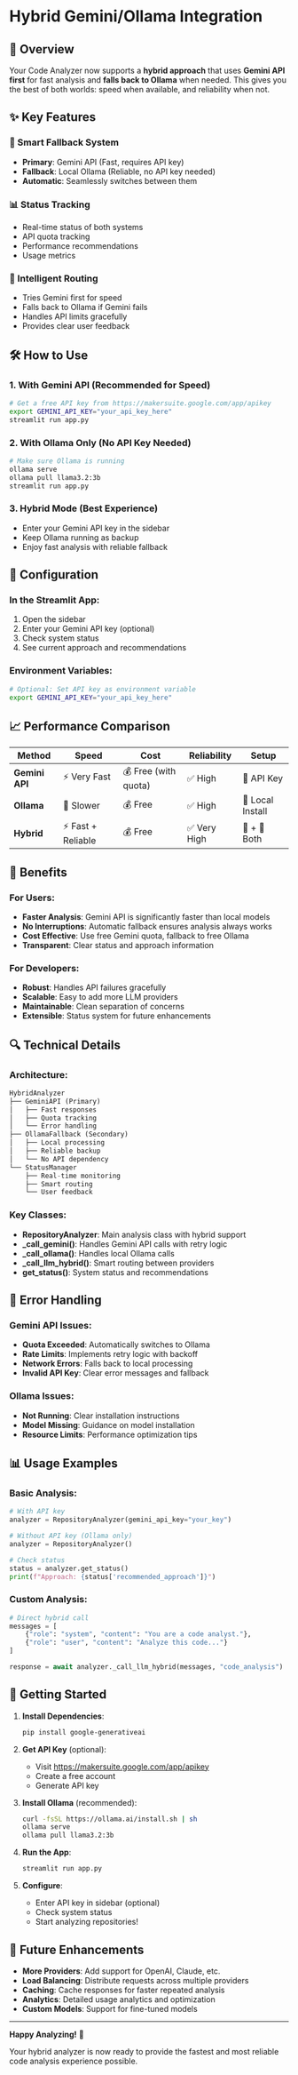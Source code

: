 # Hybrid Gemini/Ollama Integration

## 🚀 Overview

Your Code Analyzer now supports a **hybrid approach** that uses **Gemini API first** for fast analysis and **falls back to Ollama** when needed. This gives you the best of both worlds: speed when available, and reliability when not.

## ✨ Key Features

### 🔄 Smart Fallback System
- **Primary**: Gemini API (Fast, requires API key)
- **Fallback**: Local Ollama (Reliable, no API key needed)
- **Automatic**: Seamlessly switches between them

### 📊 Status Tracking
- Real-time status of both systems
- API quota tracking
- Performance recommendations
- Usage metrics

### 🎯 Intelligent Routing
- Tries Gemini first for speed
- Falls back to Ollama if Gemini fails
- Handles API limits gracefully
- Provides clear user feedback

## 🛠 How to Use

### 1. **With Gemini API (Recommended for Speed)**
```bash
# Get a free API key from https://makersuite.google.com/app/apikey
export GEMINI_API_KEY="your_api_key_here"
streamlit run app.py
```

### 2. **With Ollama Only (No API Key Needed)**
```bash
# Make sure Ollama is running
ollama serve
ollama pull llama3.2:3b
streamlit run app.py
```

### 3. **Hybrid Mode (Best Experience)**
- Enter your Gemini API key in the sidebar
- Keep Ollama running as backup
- Enjoy fast analysis with reliable fallback

## 🔧 Configuration

### In the Streamlit App:
1. Open the sidebar
2. Enter your Gemini API key (optional)
3. Check system status
4. See current approach and recommendations

### Environment Variables:
```bash
# Optional: Set API key as environment variable
export GEMINI_API_KEY="your_api_key_here"
```

## 📈 Performance Comparison

| Method | Speed | Cost | Reliability | Setup |
|--------|-------|------|-------------|--------|
| **Gemini API** | ⚡ Very Fast | 💰 Free (with quota) | ✅ High | 🔑 API Key |
| **Ollama** | 🐌 Slower | 💰 Free | ✅ High | 🔧 Local Install |
| **Hybrid** | ⚡ Fast + Reliable | 💰 Free | ✅ Very High | 🔑 + 🔧 Both |

## 🎯 Benefits

### For Users:
- **Faster Analysis**: Gemini API is significantly faster than local models
- **No Interruptions**: Automatic fallback ensures analysis always works
- **Cost Effective**: Use free Gemini quota, fallback to free Ollama
- **Transparent**: Clear status and approach information

### For Developers:
- **Robust**: Handles API failures gracefully
- **Scalable**: Easy to add more LLM providers
- **Maintainable**: Clean separation of concerns
- **Extensible**: Status system for future enhancements

## 🔍 Technical Details

### Architecture:
```python
HybridAnalyzer
├── GeminiAPI (Primary)
│   ├── Fast responses
│   ├── Quota tracking
│   └── Error handling
├── OllamaFallback (Secondary)
│   ├── Local processing
│   ├── Reliable backup
│   └── No API dependency
└── StatusManager
    ├── Real-time monitoring
    ├── Smart routing
    └── User feedback
```

### Key Classes:
- **RepositoryAnalyzer**: Main analysis class with hybrid support
- **_call_gemini()**: Handles Gemini API calls with retry logic
- **_call_ollama()**: Handles local Ollama calls
- **_call_llm_hybrid()**: Smart routing between providers
- **get_status()**: System status and recommendations

## 🚨 Error Handling

### Gemini API Issues:
- **Quota Exceeded**: Automatically switches to Ollama
- **Rate Limits**: Implements retry logic with backoff
- **Network Errors**: Falls back to local processing
- **Invalid API Key**: Clear error messages and fallback

### Ollama Issues:
- **Not Running**: Clear installation instructions
- **Model Missing**: Guidance on model installation
- **Resource Limits**: Performance optimization tips

## 📊 Usage Examples

### Basic Analysis:
```python
# With API key
analyzer = RepositoryAnalyzer(gemini_api_key="your_key")

# Without API key (Ollama only)
analyzer = RepositoryAnalyzer()

# Check status
status = analyzer.get_status()
print(f"Approach: {status['recommended_approach']}")
```

### Custom Analysis:
```python
# Direct hybrid call
messages = [
    {"role": "system", "content": "You are a code analyst."},
    {"role": "user", "content": "Analyze this code..."}
]

response = await analyzer._call_llm_hybrid(messages, "code_analysis")
```

## 🎉 Getting Started

1. **Install Dependencies**:
   ```bash
   pip install google-generativeai
   ```

2. **Get API Key** (optional):
   - Visit https://makersuite.google.com/app/apikey
   - Create a free account
   - Generate API key

3. **Install Ollama** (recommended):
   ```bash
   curl -fsSL https://ollama.ai/install.sh | sh
   ollama serve
   ollama pull llama3.2:3b
   ```

4. **Run the App**:
   ```bash
   streamlit run app.py
   ```

5. **Configure**:
   - Enter API key in sidebar (optional)
   - Check system status
   - Start analyzing repositories!

## 🔮 Future Enhancements

- **More Providers**: Add support for OpenAI, Claude, etc.
- **Load Balancing**: Distribute requests across multiple providers
- **Caching**: Cache responses for faster repeated analysis
- **Analytics**: Detailed usage analytics and optimization
- **Custom Models**: Support for fine-tuned models

---

**Happy Analyzing!** 🚀

Your hybrid analyzer is now ready to provide the fastest and most reliable code analysis experience possible. 